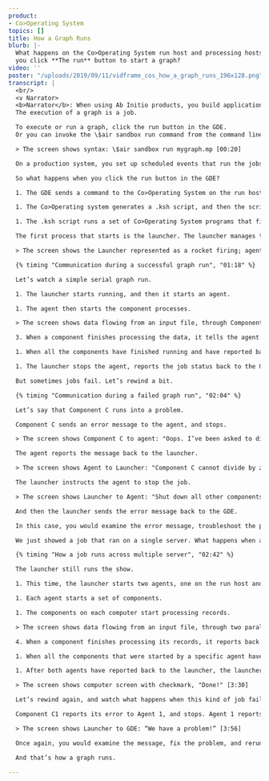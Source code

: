 ```yaml
---
product:
- Co>Operating System
topics: []
title: How a Graph Runs
blurb: |-
  What happens on the Co>Operating System run host and processing hosts after
  you click **The run** button to start a graph?
video: ''
poster: "/uploads/2019/09/11/vidframe_cos_how_a_graph_runs_196x128.png"
transcript: |
  <br/>
  <v Narrator>
  <b>Narrator</b>: When using Ab Initio products, you build applications with graphs.
  The execution of a graph is a job.

  To execute or run a graph, click the run button in the GDE.
  Or you can invoke the \$air sandbox run command from the command line, specifying the name of a graph or a pset.

  > The screen shows syntax: \$air sandbox run mygraph.mp [00:20]

  On a production system, you set up scheduled events that run the jobs programmatically, either through the Control Center or through a third-party scheduling utility.

  So what happens when you click the run button in the GDE?

  1. The GDE sends a command to the Co>Operating System on the run host.

  1. The Co>Operating system generates a .ksh script, and then the script starts running.

  1. The .ksh script runs a set of Co>Operating System programs that first define the structure of the graph, and then start a set of processes.

  The first process that starts is the launcher. The launcher manages the actual execution of the graph. Each job only has one launcher process, no matter how many partitions the job is using, or how many computers the job is running on. The launcher starts one or more agent processes on each processing computer, and usually the run host is also a processing computer.

  > The screen shows the Launcher represented as a rocket firing; agents represented as humans wearing dark glasses and fedoras; and computers represented as rectangular boxes, one labeled "run host." [01:12]

  {% timing "Communication during a successful graph run", "01:18" %}

  Let’s watch a simple serial graph run.

  1. The launcher starts running, and then it starts an agent.

  1. The agent then starts the component processes.

  > The screen shows data flowing from an input file, through Components A, B, and C in turn, to an output file. [01:33]

  3. When a component finishes processing the data, it tells the agent that it’s finished, and then stops.

  1. When all the components have finished running and have reported back to the agent, the agent reports back to the launcher.

  1. The launcher stops the agent, reports the job status back to the GDE, and then stops running.

  But sometimes jobs fail. Let’s rewind a bit.

  {% timing "Communication during a failed graph run", "02:04" %}

  Let’s say that Component C runs into a problem.

  Component C sends an error message to the agent, and stops.

  > The screen shows Component C to agent: "Oops. I’ve been asked to divide by zero."

  The agent reports the message back to the launcher.

  > The screen shows Agent to Launcher: "Component C cannot divide by zero."

  The launcher instructs the agent to stop the job.

  > The screen shows Launcher to Agent: "Shut down all other components."

  And then the launcher sends the error message back to the GDE.

  In this case, you would examine the error message, troubleshoot the problem, and try running the graph again.

  We just showed a job that ran on a single server. What happens when a job is distributed across multiple servers?

  {% timing "How a job runs across multiple server", "02:42" %}

  The launcher still runs the show.

  1. This time, the launcher starts two agents, one on the run host and the second one on the remote processing computer.

  1. Each agent starts a set of components.

  1. The components on each computer start processing records.

  > The screen shows data flowing from an input file, through two parallel flows (components A1, B1, and C1, and components A2, B2, and C2) to a single output file. [03:01]

  4. When a component finishes processing its records, it reports back to its agent and then stops.

  1. When all the components that were started by a specific agent have finished running, and have reported back to that agent, the agent reports back to the launcher.

  1. After both agents have reported back to the launcher, the launcher stops each agent, reports the job status back to the GDE, and stops.

  > The screen shows computer screen with checkmark, "Done!" [3:30]

  Let’s rewind again, and watch what happens when this kind of job fails.

  Component C1 reports its error to Agent 1, and stops. Agent 1 reports the message back to the launcher. But Agent 2 and the components on the remote processing computer are still running, so the launcher tells Agent 2 to stop its components, too. Then the launcher sends an error message back to the GDE, and stops running.

  > The screen shows Launcher to GDE: “We have a problem!” [3:56]

  Once again, you would examine the message, fix the problem, and rerun the graph.

  And that’s how a graph runs.

---
```

